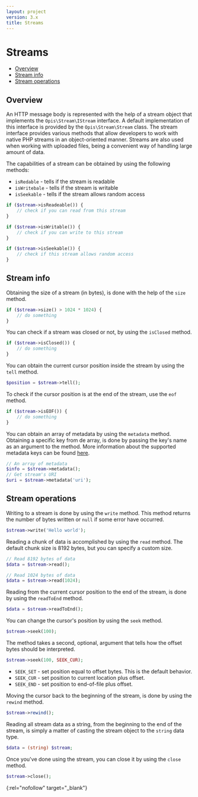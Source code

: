 ```yaml
---
layout: project
version: 3.x
title: Streams
---
```

# Streams

* [Overview](#overview)
* [Stream info](#stream-info)
* [Stream operations](#stream-operations)

## Overview

An HTTP message body is represented with the help of a stream object that implements the `Opis\Stream\IStream` interface.
A default implementation of this interface is provided by the `Opis\Stream\Stream` class.
The stream interface provides various methods that allow developers to work with native PHP streams 
in an object-oriented manner. Streams are also used when working with uploaded files, being a convenient way of handling
large amount of data.

The capabilities of a stream can be obtained by using the following methods:

* `isRedable` - tells if the stream is readable
* `isWritebale` - tells if the stream is writable
* `isSeekable` - tells if the stream allows random access

```php
if ($stream->isReadeable()) {
    // check if you can read from this stream
}

if ($stream->isWritable()) {
    // check if you can write to this stream
}

if ($stream->isSeekable()) {
    // check if this stream allows random access
}
```

## Stream info

Obtaining the size of a stream (in bytes), is done with the help of the `size` method.

```php
if ($stream->size() > 1024 * 1024) {
    // do something
}
``` 

You can check if a stream was closed or not, by using the `isClosed` method.

```php
if ($stream->isClosed()) {
    // do something
}
```

You can obtain the current cursor position inside the stream by using the `tell` method.

```php
$position = $stream->tell();
```

To check if the cursor position is at the end of the stream, use the `eof` method.

```php
if ($stream->isEOF()) {
    // do something
}
``` 

You can obtain an array of metadata by using the `metadata` method. Obtaining a specific key from de array,
is done by passing the key's name as an argument to the method. 
More information about the supported metadata keys can be found [here][0].

```php
// An array of metadata
$info = $stream->metadata();
// Get stream's URI
$uri = $stream->metadata('uri');
```

## Stream operations

Writing to a stream is done by using the `write` method. This method returns the number of bytes written or `null` if
some error have occurred.

```php
$stream->write('Hello world');
``` 

Reading a chunk of data is accomplished by using the `read` method. 
The default chunk size is 8192 bytes, but you can specify a custom size.

```php
// Read 8192 bytes of data
$data = $stream->read();

// Read 1024 bytes of data
$data = $stream->read(1024);
```

Reading from the current cursor position to the end of the stream, is done by using the `readToEnd` method.

```php
$data = $stream->readToEnd();
```

You can change the cursor's position by using the `seek` method. 

```php
$stream->seek(100);
```

The method takes a second, optional, argument that tells how the offset bytes should be interpreted. 

```php
$stream->seek(100, SEEK_CUR);
```

* `SEEK_SET` - set position equal to offset bytes. This is the default behavior.
* `SEEK_CUR` - set position to current location plus offset.
* `SEEK_END` - set position to end-of-file plus offset.

Moving the cursor back to the beginning of the stream, is done by using the `rewind` method.

```php
$stream->rewind();
```

Reading all stream data as a string, from the beginning to the end of the stream, is simply a matter of 
casting the stream object to the `string` data type.

```php
$data = (string) $stream;
```

Once you've done using the stream, you can close it by using the `close` method.

```php
$stream->close();
```

[0]: http://php.net/manual/ro/function.stream-get-meta-data.php "Stream metadata"
{:rel="nofollow" target="_blank"}